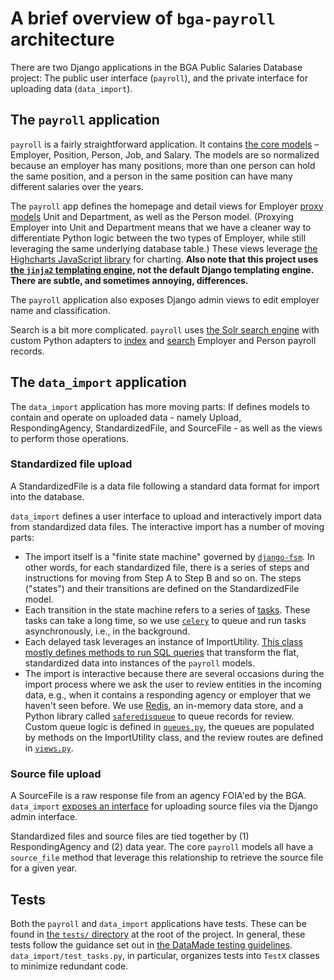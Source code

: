 # A brief overview of `bga-payroll` architecture

There are two Django applications in the BGA Public Salaries Database project:
The public user interface (`payroll`), and the private interface for uploading
data (`data_import`).

## The `payroll` application

`payroll` is a fairly straightforward application. It contains [the core
models](https://github.com/datamade/bga-payroll/tree/master/payroll/models.py) – Employer,
Position, Person, Job, and Salary. The models are so normalized because an
employer has many positions, more than one person can hold the same position,
and a person in the same position can have many different salaries over the
years.

The `payroll` app defines the homepage and detail views for Employer [proxy
models](https://docs.djangoproject.com/en/3.0/topics/db/models/#proxy-models)
Unit and Department, as well as the Person model. (Proxying Employer into Unit
and Department means that we have a cleaner way to differentiate Python logic
between the two types of Employer, while still leveraging the same underlying
database table.) These views leverage [the Highcharts JavaScript
library](https://www.highcharts.com/docs/index) for charting. **Also note that
this project uses [the `jinja2` templating
engine](https://jinja.palletsprojects.com/en/2.11.x/), not the default Django
templating engine. There are subtle, and sometimes annoying, differences.**

The `payroll` application also exposes Django admin views to edit employer name
and classification.

Search is a bit more complicated. `payroll` uses [the Solr search
engine](https://lucene.apache.org/solr/) with custom Python adapters to
[index](https://github.com/datamade/bga-payroll/tree/master/payroll/management/commands/build_solr_index.py)
and [search](https://github.com/datamade/bga-payroll/tree/master/payroll/search.py) Employer
and Person payroll records.

## The `data_import` application

The `data_import` application has more moving parts: If defines models to
contain and operate on uploaded data - namely Upload, RespondingAgency,
StandardizedFile, and SourceFile - as well as the views to perform those
operations.

### Standardized file upload

A StandardizedFile is a data file following a standard data format for import
into the database.

`data_import` defines a user interface to upload and interactively import data
from standardized data files. The interactive import has a number of moving
parts:

- The import itself is a "finite state machine" governed by
  [`django-fsm`](https://github.com/viewflow/django-fsm). In other words, for
  each standardized file, there is a series of steps and instructions for moving
  from Step A to Step B and so on. The steps ("states") and their transitions
  are defined on the StandardizedFile model.
- Each transition in the state machine refers to a series of
  [tasks](https://github.com/datamade/bga-payroll/tree/master/data_import/tasks.py). These
  tasks can take a long time, so we use
  [`celery`](http://www.celeryproject.org/) to queue and run tasks
  asynchronously, i.e., in the background.
- Each delayed task leverages an instance of ImportUtility. [This class mostly
  defines methods to run SQL
  queries](https://github.com/datamade/bga-payroll/tree/master/data_import/utils/import_utility.py)
  that transform the flat, standardized data into instances of the `payroll`
  models.
- The import is interactive because there are several occasions during the
  import process where we ask the user to review entities in the incoming data,
  e.g., when it contains a responding agency or employer that we haven't seen
  before. We use [Redis](https://redis.io/), an in-memory data store, and a
  Python library called
  [`saferedisqueue`](https://pypi.org/project/saferedisqueue/) to queue records
  for review. Custom queue logic is defined in
  [`queues.py`](https://github.com/datamade/bga-payroll/tree/master/data_import/utils/queues.py),
  the queues are populated by methods on the ImportUtility class, and the review
  routes are defined in
  [`views.py`](https://github.com/datamade/bga-payroll/tree/master/data_import/queues.py).

### Source file upload

A SourceFile is a raw response file from an agency FOIA'ed by the BGA.
`data_import` [exposes an
interface](https://github.com/datamade/bga-payroll/tree/master/data_import/admin.py) for
uploading source files via the Django admin interface.

Standardized files and source files are tied together by (1) RespondingAgency
and (2) data year. The core `payroll` models all have a `source_file` method
that leverage this relationship to retrieve the source file for a given year.

## Tests

Both the `payroll` and `data_import` applications have tests. These can be found
in [the `tests/` directory](https://github.com/datamade/bga-payroll/tree/master/tests/) 
at the root of the project. In general, these tests follow the guidance set out in 
[the DataMade testing guidelines](https://github.com/datamade/testing-guidelines).
`data_import/test_tasks.py`, in particular, organizes tests into `TestX` classes to
minimize redundant code.
